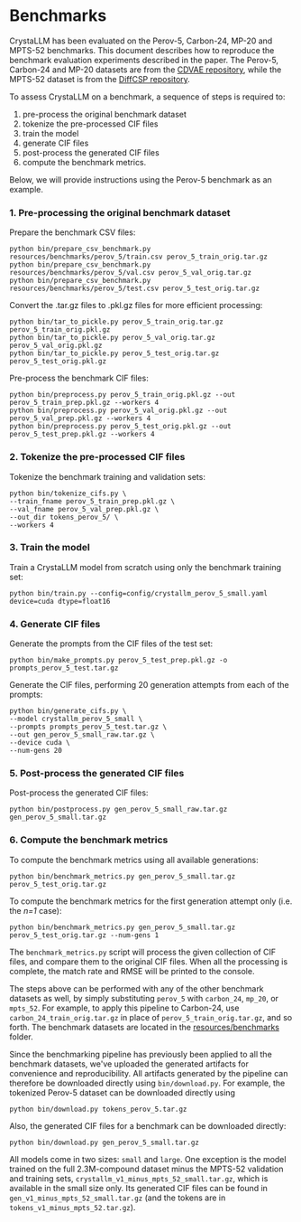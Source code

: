 Benchmarks
==========

CrystaLLM has been evaluated on the Perov-5, Carbon-24, MP-20 and MPTS-52 benchmarks. This document describes how to 
reproduce the benchmark evaluation experiments described in the paper. The Perov-5, Carbon-24 and MP-20 datasets are
from the [CDVAE repository](https://github.com/txie-93/cdvae/tree/f857f598d6f6cca5dc1ea0582d228f12dcc2c2ea/data), 
while the MPTS-52 dataset is from the 
[DiffCSP repository](https://github.com/jiaor17/DiffCSP/tree/fd6f48cef306193c0fb678db785424abcdad6dfd/data).

To assess CrystaLLM on a benchmark, a sequence of steps is required to: 
1. pre-process the original benchmark dataset
2. tokenize the pre-processed CIF files
3. train the model
4. generate CIF files
5. post-process the generated CIF files
6. compute the benchmark metrics.

Below, we will provide instructions using the Perov-5 benchmark as an example.

### 1. Pre-processing the original benchmark dataset

Prepare the benchmark CSV files:
```shell
python bin/prepare_csv_benchmark.py resources/benchmarks/perov_5/train.csv perov_5_train_orig.tar.gz
python bin/prepare_csv_benchmark.py resources/benchmarks/perov_5/val.csv perov_5_val_orig.tar.gz
python bin/prepare_csv_benchmark.py resources/benchmarks/perov_5/test.csv perov_5_test_orig.tar.gz
```

Convert the .tar.gz files to .pkl.gz files for more efficient processing: 
```shell
python bin/tar_to_pickle.py perov_5_train_orig.tar.gz perov_5_train_orig.pkl.gz
python bin/tar_to_pickle.py perov_5_val_orig.tar.gz perov_5_val_orig.pkl.gz
python bin/tar_to_pickle.py perov_5_test_orig.tar.gz perov_5_test_orig.pkl.gz
```

Pre-process the benchmark CIF files:
```shell
python bin/preprocess.py perov_5_train_orig.pkl.gz --out perov_5_train_prep.pkl.gz --workers 4
python bin/preprocess.py perov_5_val_orig.pkl.gz --out perov_5_val_prep.pkl.gz --workers 4
python bin/preprocess.py perov_5_test_orig.pkl.gz --out perov_5_test_prep.pkl.gz --workers 4
```

### 2. Tokenize the pre-processed CIF files

Tokenize the benchmark training and validation sets:
```shell
python bin/tokenize_cifs.py \
--train_fname perov_5_train_prep.pkl.gz \
--val_fname perov_5_val_prep.pkl.gz \
--out_dir tokens_perov_5/ \
--workers 4
```

### 3. Train the model

Train a CrystaLLM model from scratch using only the benchmark training set:
```shell
python bin/train.py --config=config/crystallm_perov_5_small.yaml device=cuda dtype=float16
```

### 4. Generate CIF files

Generate the prompts from the CIF files of the test set:
```shell
python bin/make_prompts.py perov_5_test_prep.pkl.gz -o prompts_perov_5_test.tar.gz
```

Generate the CIF files, performing 20 generation attempts from each of the prompts: 
```shell
python bin/generate_cifs.py \
--model crystallm_perov_5_small \
--prompts prompts_perov_5_test.tar.gz \
--out gen_perov_5_small_raw.tar.gz \
--device cuda \
--num-gens 20
```

### 5. Post-process the generated CIF files

Post-process the generated CIF files:
```shell
python bin/postprocess.py gen_perov_5_small_raw.tar.gz gen_perov_5_small.tar.gz
```

### 6. Compute the benchmark metrics

To compute the benchmark metrics using all available generations:
```shell
python bin/benchmark_metrics.py gen_perov_5_small.tar.gz perov_5_test_orig.tar.gz
```

To compute the benchmark metrics for the first generation attempt only (i.e. the _n=1_ case):
```shell
python bin/benchmark_metrics.py gen_perov_5_small.tar.gz perov_5_test_orig.tar.gz --num-gens 1
```

The `benchmark_metrics.py` script will process the given collection of CIF files, and compare them to the original CIF 
files. When all the processing is complete, the match rate and RMSE will be printed to the console.

The steps above can be performed with any of the other benchmark datasets as well, by simply substituting `perov_5` 
with `carbon_24`, `mp_20`, or `mpts_52`. For example, to apply this pipeline to Carbon-24, use 
`carbon_24_train_orig.tar.gz` in place of `perov_5_train_orig.tar.gz`, and so forth. The benchmark datasets are located 
in the [resources/benchmarks](resources/benchmarks) folder.

Since the benchmarking pipeline has previously been applied to all the benchmark datasets, we've uploaded the generated 
artifacts for convenience and reproducibility. All artifacts generated by the pipeline can therefore be downloaded 
directly using `bin/download.py`. For example, the tokenized Perov-5 dataset can be downloaded directly using
```shell
python bin/download.py tokens_perov_5.tar.gz
```
Also, the generated CIF files for a benchmark can be downloaded directly:
```shell
python bin/download.py gen_perov_5_small.tar.gz
```

All models come in two sizes: `small` and `large`. One exception is the model trained on the full 2.3M-compound dataset 
minus the MPTS-52 validation and training sets, `crystallm_v1_minus_mpts_52_small.tar.gz`, which is available in the 
small size only. Its generated CIF files can be found in `gen_v1_minus_mpts_52_small.tar.gz` (and the tokens are in 
`tokens_v1_minus_mpts_52.tar.gz`).
